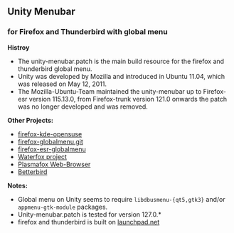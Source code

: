 ## Unity Menubar
### for Firefox and Thunderbird with global menu

**Histroy**
- The unity-menubar.patch is the main build resource for the firefox and thunderbird global menu.
- Unity was developed by Mozilla and introduced in Ubuntu 11.04, which was released on May 12, 2011.
- The Mozilla-Ubuntu-Team maintained the unity-menubar up to Firefox-esr version 115.13.0, from Firefox-trunk version 121.0 onwards the patch was no longer developed and was removed.

**Other Projects:**
- [firefox-kde-opensuse](https://aur.archlinux.org/packages/firefox-kde-opensuse/)
- [firefox-globalmenu.git](https://aur.archlinux.org/packages/firefox-globalmenu)
- [firefox-esr-globalmenu](https://aur.archlinux.org/packages/firefox-esr-globalmenu)
- [Waterfox project](https://github.com/MrAlex94/Waterfox/)
- [Plasmafox Web-Browser](https://github.com/torvic9/plasmafox/)
- [Betterbird](https://aur.archlinux.org/packages/thunderbird-globalmenu)
  
**Notes:**
- Global menu on Unity seems to require `libdbusmenu-{qt5,gtk3}` and/or `appmenu-gtk-module` packages.
- Unity-menubar.patch is tested for version 127.0.*
- firefox and thunderbird is built on [launchpad.net](https://launchpad.net/~darkgrave/+archive/ubuntu/ffunity)
